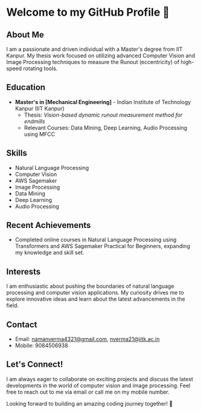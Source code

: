 # Welcome to my GitHub Profile 👋

## About Me
I am a passionate and driven individual with a Master's degree from IIT Kanpur. My thesis work focused on utilizing advanced Computer Vision and Image Processing techniques to measure the Runout (eccentricity) of high-speed rotating tools.

## Education
- **Master's in [Mechanical Engineering]** - Indian Institute of Technology Kanpur (IIT Kanpur)
  - Thesis: *Vision-based dynamic runout measurement method for endmills*
  - Relevant Courses: Data Mining, Deep Learning, Audio Processing using MFCC

## Skills
- Natural Language Processing
- Computer Vision
- AWS Sagemaker
- Image Processing
- Data Mining
- Deep Learning
- Audio Processing


## Recent Achievements
- Completed online courses in Natural Language Processing using Transformers and AWS Sagemaker Practical for Beginners, expanding my knowledge and skill set.

## Interests
I am enthusiastic about pushing the boundaries of natural language processing and computer vision applications. My curiosity drives me to explore innovative ideas and learn about the latest advancements in the field.

## Contact
- Email: namanverma4321@gmail.com, nverma21@iitk.ac.in
- Mobile: 9084506938

## Let's Connect!
I am always eager to collaborate on exciting projects and discuss the latest developments in the world of computer vision and image processing. Feel free to reach out to me via email or call me on my mobile number.

Looking forward to building an amazing coding journey together! 🚀
